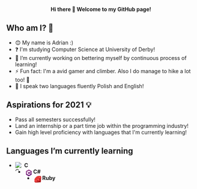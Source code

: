 <p align="center">
  <b>Hi there 👋 Welcome to my GitHub page!</b><br>
</p>

## Who am I? :running:
- :blush: My name is Adrian :)
- :question: I'm studying Computer Science at University of Derby!
- 🔭 I’m currently working on bettering myself by continuous process of learning!
- ⚡ Fun fact: I'm a avid gamer and climber. Also I do manage to hike a lot too! :sunrise_over_mountains:
- :speech_balloon: I speak two languages fluently Polish and English!

## Aspirations for 2021 :bulb:
- Pass all semesters successfully! 
- Land an internship or a part time job within the programming industry!
- Gain high level proficiency with languages that I'm currently learning!

## Languages I’m currently learning
- <img align="left" alt="C Programming Icon" width="24px" height="24px" src="https://cdn.iconscout.com/icon/free/png-64/c-programming-569564.png"/> **C**<br>
- <img align="left" alt="C Sharp Programming Icon" width="24px" height="24px" src="/img/csharp.png"/> **C#**<br>
- <img align="left" alt="Ruby Programming Icon" width="24px" height="24px" src="/img/ruby.png"/> **Ruby**<br>
